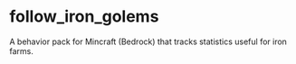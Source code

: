 # follow_iron_golems
A behavior pack for Mincraft (Bedrock) that tracks statistics useful for iron farms.
